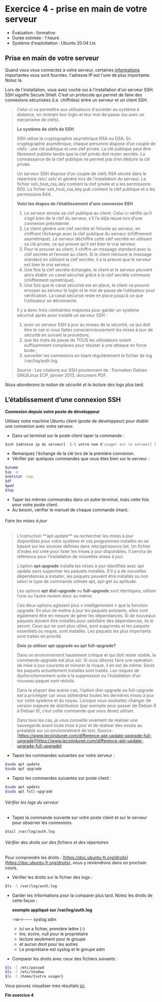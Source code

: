 # Exercice 4 - prise en main de votre serveur

- Évaluation : formative
- Durée estimée : 1 heure
- Système d'exploitation : Ubuntu 20.04 Lts


## Prise en main de votre serveur



 Quand vous vous connectez à votre serveur, certaines [informations](Images/Connexion.png) importantes vous sont fournies. l'adresse IP est l'une de plus importante. Notez là.


Lors de l'installation, vous avez coché oui à l'installation d'un serveur SSH.
SSH signifie Secure SHell. C’est un protocole qui permet de faire des connexions sécurisées (i.e. chiffrées) entre un serveur et un client SSH.

<blockquote>Celui-ci va permettre aux utilisateurs d'accéder au système à distance, en rentrant leur login et leur mot de passe (ou avec un mécanisme de clefs).

**Le système de clefs de SSH**

SSH utilise la cryptographie asymétrique RSA ou DSA. En cryptographie asymétrique, chaque personne dispose d’un couple de clefs : une clé publique et une clef privée. La clé publique peut être librement publiée tandis que la clef privée doit rester secrète. La connaissance de la clef publique ne permet pas d’en déduire la clé privée.

Un serveur SSH dispose d’un couple de clefs RSA stocké dans le répertoire /etc/
ssh/ et généré lors de l’installation du serveur. Le fichier ssh_host_rsa_key
contient la clef privée et a les permissions 600. Le fichier ssh_host_rsa_key.pub contient la clef publique et a les permissions 644.


**Voici les étapes de l’établissement d’une connexion SSH**

1. Le serveur envoie sa clef publique au client. Celui-ci vérifie qu’il s’agit bien de la clef du serveur, s’il l’a déjà reçue lors d’une connexion précédente.
2. Le client génère une clef secrète et l’envoie au serveur, en chiffrant l’échange avec la clef publique du serveur (chiffrement asymétrique). Le serveur déchiffre cette clef secrète en utilisant sa clé privée, ce qui prouve qu’il est bien le vrai serveur.
3. Pour le prouver au client, il chiffre un message standard avec la clef secrète et l’envoie au client. Si le client retrouve le message standard en utilisant la clef secrète, il a la preuve que le serveur est bien le vrai serveur. 
4. Une fois la clef secrète échangée, le client et le serveur peuvent alors établir un canal sécurisé grâce à la clef secrète commune (chiffrement symétrique).
5. Une fois que le canal sécurisé est en place, le client va pouvoir envoyer au serveur le login et le mot de passe de l’utilisateur pour vérification. La canal sécurisé reste en place jusqu’à ce que l’utilisateur se déconnecte.


Il y a donc trois contraintes majeures pour garder un système sécurisé après avoir installé un serveur SSH :

1. avoir un serveur SSH à jour au niveau de la sécurité, ce qui doit être le cas si vous
faites consciencieusement les mises à jour de sécurité en suivant la procédure;
2. que les mots de passe de TOUS les utilisateurs soient suffisamment complexes
pour résister à une attaque en force brute ;
3. surveiller les connexions en lisant régulièrement le fichier de log /var/log/auth.log.

Source : Les citations sur SSH proviennent de : Formation Debian GNU/Linux ECP, janvier 2013, document PDF.</blockquote>



<i>Nous aborderons la notion de sécurité et la lecture des logs plus tard.</i>

## L’établissement d’une connexion SSH

**Connexion depuis votre poste de développeur**


Utilisez votre machine Ubuntu client (poste de développeur) pour établir une connexion avec votre serveur.

- Dans un terminal sur le poste client taper la commande :
```bash
$ssh {adresse ip du serveur}  [-l votre nom d'usager sur le serveur] [- port]
```
- Remarquez l'échange de la clé lors de la première connexion.
- Vérifier par quelques commandes que vous êtes bien sur le serveur : 
```bash
$uname
$ip -a
$netstat -tap
$df
$pwd
$top
```
- Taper les mêmes commandes dans un autre terminal, mais cette fois pour votre poste client. 
- Au besoin, vérifier le manuel de chaque commande (man).

###### Faire les mises à jour 

<blockquote>
L’instruction **apt update** va rechercher les mises à jour disponibles pour votre système et vos programmes installés en se basant sur les sources définies dans /etc/apt/source.list. Un fichier d’index est créé pour lister les mises à jour disponibles. Il servira de référence pour l’installation de nouvelles mises à jour.

L’option **apt upgrade** installe les mises à jour identifiée avec apt update sans supprimer les paquets installés. S’il y a de nouvelles dépendances à installer, les paquets peuvent être installés ou non selon le type de commande utilisée apt, apt-get ou aptitude.

Les options **apt dist-upgrade** ou **full-upgrade** sont identiques, utiliser l’une ou l’autre revient donc au même.

Ces deux options agissent plus « intelligemment » que la fonction upgrade. En plus de mettre à jour les paquets existants, elles vont également être en mesure de gérer les dépendances. Si de nouveaux paquets doivent être installés pour satisfaire des dépendances, ils le seront. Ceux qui ne sont plus utiles, sont supprimés et les paquets essentiels ou requis, sont installés. Les paquets les plus importants sont traités en priorité.

**Dois-je utiliser apt upgrade ou apt full-upgrade?**

Dans un environnement hautement critique et qui doit rester stable, la commande upgrade est plus sûr. Si vous désirez faire une opération de mise à jour courante et minorer le risque, il en est de même. Seuls les paquets actuellement installés sont traités. Les risques de dysfonctionnement suite à la suppression ou l’installation d’un nouveau paquet sont réduits.

Dans la plupart des autres cas, l’option dist-upgrade ou full-upgrade est à privilégier car vous obtiendrez toutes les dernières mises à jour sur votre système et du noyau. Lorsque vous souhaitez changer de version majeure de distribution (par exemple pour passer de Debian 8 à Debian 9), c’est cette commande que vous devez utiliser.

Dans tous les cas, je vous conseille vivement de réaliser une sauvegarde avant toute mise à jour et de réaliser des essais au préalable sur un environnement de test.
Source : [https://www.lecoindunet.com/difference-apt-update-upgrade-full-upgrade](https://www.lecoindunet.com/difference-apt-update-upgrade-full-upgrade) </blockquote>

- Tapez les commandes suivantes sur votre serveur : 
```bash
$sudo apt update
$sudo apt upgrade
```
- Tapez les commandes suivantes sur poste client : 

```bash
$sudo apt update
$sudo apt full-upgrade
```

###### Vérifier les logs du serveur


- Tapez la commande suivante sur votre  poste client et sur le serveur pour observer les connexions.


```bash
$tail /var/log/auth.log
```
###### Vérifier des droits sur des fichiers et des répertoires


Pour comprendre les droits : [https://doc.ubuntu-fr.org/droits](https://doc.ubuntu-fr.org/droits), nous y reviendrons dans un prochain cours.
- Vérifier les droits sur le fichier des logs :


```bash
$ls -l /var/log/auth.log
```
- Garder les informations pour la comparer plus tard. Notez les droits de cette façon :


    **exemple appliqué sur /var/log/auth.log**


     -rw-r----- syslog adm


   - ici on a fichier, première lettre (-)
   - lire, écrire, null pour le propriétaire
   - lecture seulement pour le groupe
   - et aucun droit pour les autres
   - Le propriétaire est syslog et le groupe adm
   


- Comparer les droits avec ceux des fichiers suivants :


```bash
$ls -l /etc/passwd
$ls -l /etc/shadow
$ls -l /home/{votre usager}
```
Vous pouvez visualiser mes résultats [ici](Images/droit.png).

**Fin exercice 4**

